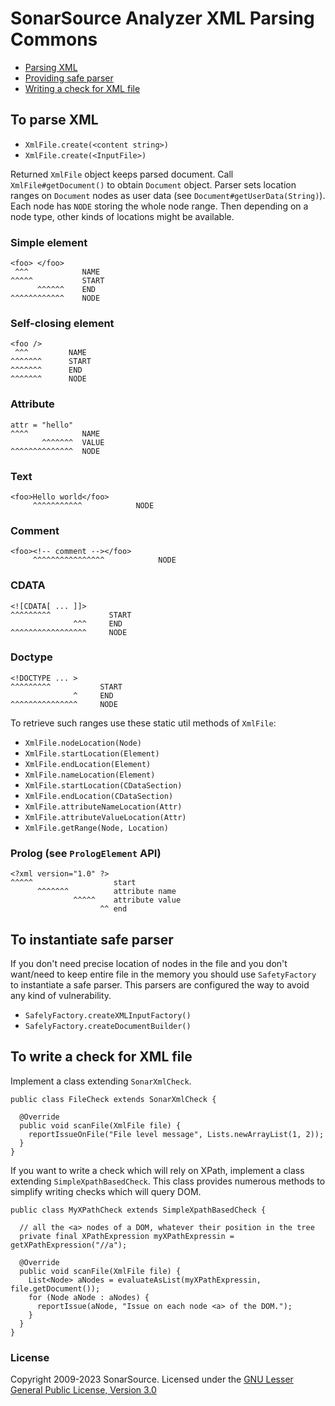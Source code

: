 SonarSource Analyzer XML Parsing Commons
=========================

* [Parsing XML](#parsing)
* [Providing safe parser](#safeParser)
* [Writing a check for XML file](#writingCheck)


## <a name="parsing"></a>To parse XML

* `XmlFile.create(<content string>)`
* `XmlFile.create(<InputFile>)`
 
Returned `XmlFile` object keeps parsed document. Call `XmlFile#getDocument()` to obtain `Document` object. Parser sets location ranges on `Document` nodes as user data (see `Document#getUserData(String)`).
Each node has `NODE` storing the whole node range.
Then depending on a node type, other kinds of locations might be available.

### Simple element
```
<foo> </foo>
 ^^^            NAME
^^^^^           START
      ^^^^^^    END
^^^^^^^^^^^^    NODE
```

### Self-closing element
```
<foo />
 ^^^         NAME
^^^^^^^      START
^^^^^^^      END
^^^^^^^      NODE
```

### Attribute
```
attr = "hello"
^^^^            NAME
       ^^^^^^^  VALUE
^^^^^^^^^^^^^^  NODE
```

### Text
```
<foo>Hello world</foo>
     ^^^^^^^^^^^            NODE
```

### Comment
```
<foo><!-- comment --></foo>
     ^^^^^^^^^^^^^^^^            NODE
```

### CDATA
```
<![CDATA[ ... ]]>
^^^^^^^^^             START
              ^^^     END
^^^^^^^^^^^^^^^^^     NODE
```

### Doctype
```
<!DOCTYPE ... >
^^^^^^^^^           START
              ^     END
^^^^^^^^^^^^^^^     NODE
```

To retrieve such ranges use these static util methods of `XmlFile`:
* `XmlFile.nodeLocation(Node)`
* `XmlFile.startLocation(Element)`
* `XmlFile.endLocation(Element)`
* `XmlFile.nameLocation(Element)`
* `XmlFile.startLocation(CDataSection)`
* `XmlFile.endLocation(CDataSection)`
* `XmlFile.attributeNameLocation(Attr)`
* `XmlFile.attributeValueLocation(Attr)`
* `XmlFile.getRange(Node, Location)`

### Prolog (see `PrologElement` API)
```
<?xml version="1.0" ?>
^^^^^                  start
      ^^^^^^^          attribute name
              ^^^^^    attribute value
                    ^^ end
```


## <a name="safeParser"></a>To instantiate safe parser
If you don't need precise location of nodes in the file and you don't want/need to keep entire file in the memory you should use `SafetyFactory` to instantiate a safe parser.
This parsers are configured the way to avoid any kind of vulnerability.
* `SafelyFactory.createXMLInputFactory()`
* `SafelyFactory.createDocumentBuilder()`

## <a name="writingCheck"></a>To write a check for XML file
Implement a class extending `SonarXmlCheck`.

```
public class FileCheck extends SonarXmlCheck {

  @Override
  public void scanFile(XmlFile file) {
    reportIssueOnFile("File level message", Lists.newArrayList(1, 2));
  }
}
```

If you want to write a check which will rely on XPath, implement a class extending `SimpleXpathBasedCheck`.
This class provides numerous methods to simplify writing checks which will query DOM.

```
public class MyXPathCheck extends SimpleXpathBasedCheck {

  // all the <a> nodes of a DOM, whatever their position in the tree
  private final XPathExpression myXPathExpressin = getXPathExpression("//a");

  @Override
  public void scanFile(XmlFile file) {
    List<Node> aNodes = evaluateAsList(myXPathExpressin, file.getDocument());
    for (Node aNode : aNodes) {
      reportIssue(aNode, "Issue on each node <a> of the DOM.");
    }
  }
}
```

### License
Copyright 2009-2023 SonarSource.
Licensed under the [GNU Lesser General Public License, Version 3.0](http://www.gnu.org/licenses/lgpl.txt)
